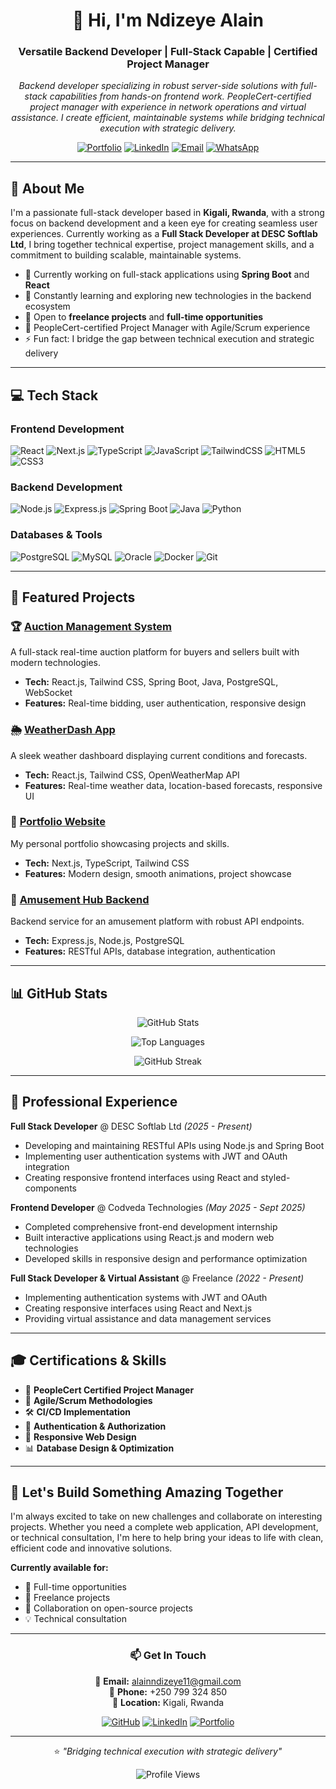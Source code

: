 <div align="center">
  
# 👋 Hi, I'm Ndizeye Alain

### Versatile Backend Developer | Full-Stack Capable | Certified Project Manager

<p align="center">
  <em>Backend developer specializing in robust server-side solutions with full-stack capabilities from hands-on frontend work. PeopleCert-certified project manager with experience in network operations and virtual assistance. I create efficient, maintainable systems while bridging technical execution with strategic delivery.</em>
</p>

[![Portfolio](https://img.shields.io/badge/Portfolio-4285F4?style=for-the-badge&logo=google-chrome&logoColor=white)](https://alainndizeye-portfolio.netlify.app/)
[![LinkedIn](https://img.shields.io/badge/LinkedIn-0077B5?style=for-the-badge&logo=linkedin&logoColor=white)](https://www.linkedin.com/in/ndizeye-alain/)
[![Email](https://img.shields.io/badge/Email-D14836?style=for-the-badge&logo=gmail&logoColor=white)](mailto:alainndizeye11@gmail.com)
[![WhatsApp](https://img.shields.io/badge/WhatsApp-25D366?style=for-the-badge&logo=whatsapp&logoColor=white)](https://wa.me/250799324850)

</div>

---

## 🚀 About Me

I'm a passionate full-stack developer based in **Kigali, Rwanda**, with a strong focus on backend development and a keen eye for creating seamless user experiences. Currently working as a **Full Stack Developer at DESC Softlab Ltd**, I bring together technical expertise, project management skills, and a commitment to building scalable, maintainable systems.

- 🔭 Currently working on full-stack applications using **Spring Boot** and **React**
- 🌱 Constantly learning and exploring new technologies in the backend ecosystem
- 💼 Open to **freelance projects** and **full-time opportunities**
- 🎯 PeopleCert-certified Project Manager with Agile/Scrum experience
- ⚡ Fun fact: I bridge the gap between technical execution and strategic delivery

---

## 💻 Tech Stack

### Frontend Development
![React](https://img.shields.io/badge/React-20232A?style=for-the-badge&logo=react&logoColor=61DAFB)
![Next.js](https://img.shields.io/badge/Next.js-000000?style=for-the-badge&logo=next.js&logoColor=white)
![TypeScript](https://img.shields.io/badge/TypeScript-007ACC?style=for-the-badge&logo=typescript&logoColor=white)
![JavaScript](https://img.shields.io/badge/JavaScript-F7DF1E?style=for-the-badge&logo=javascript&logoColor=black)
![TailwindCSS](https://img.shields.io/badge/Tailwind_CSS-38B2AC?style=for-the-badge&logo=tailwind-css&logoColor=white)
![HTML5](https://img.shields.io/badge/HTML5-E34F26?style=for-the-badge&logo=html5&logoColor=white)
![CSS3](https://img.shields.io/badge/CSS3-1572B6?style=for-the-badge&logo=css3&logoColor=white)

### Backend Development
![Node.js](https://img.shields.io/badge/Node.js-339933?style=for-the-badge&logo=node.js&logoColor=white)
![Express.js](https://img.shields.io/badge/Express.js-000000?style=for-the-badge&logo=express&logoColor=white)
![Spring Boot](https://img.shields.io/badge/Spring_Boot-6DB33F?style=for-the-badge&logo=spring-boot&logoColor=white)
![Java](https://img.shields.io/badge/Java-ED8B00?style=for-the-badge&logo=openjdk&logoColor=white)
![Python](https://img.shields.io/badge/Python-3776AB?style=for-the-badge&logo=python&logoColor=white)

### Databases & Tools
![PostgreSQL](https://img.shields.io/badge/PostgreSQL-316192?style=for-the-badge&logo=postgresql&logoColor=white)
![MySQL](https://img.shields.io/badge/MySQL-4479A1?style=for-the-badge&logo=mysql&logoColor=white)
![Oracle](https://img.shields.io/badge/Oracle-F80000?style=for-the-badge&logo=oracle&logoColor=white)
![Docker](https://img.shields.io/badge/Docker-2496ED?style=for-the-badge&logo=docker&logoColor=white)
![Git](https://img.shields.io/badge/Git-F05032?style=for-the-badge&logo=git&logoColor=white)

---

## 🎯 Featured Projects

### 🏆 [Auction Management System](https://github.com/Alaindeve1)
A full-stack real-time auction platform for buyers and sellers built with modern technologies.
- **Tech:** React.js, Tailwind CSS, Spring Boot, Java, PostgreSQL, WebSocket
- **Features:** Real-time bidding, user authentication, responsive design

### 🌦️ [WeatherDash App](https://github.com/Alaindeve1)
A sleek weather dashboard displaying current conditions and forecasts.
- **Tech:** React.js, Tailwind CSS, OpenWeatherMap API
- **Features:** Real-time weather data, location-based forecasts, responsive UI

### 🎨 [Portfolio Website](https://alainndizeye-portfolio.netlify.app/)
My personal portfolio showcasing projects and skills.
- **Tech:** Next.js, TypeScript, Tailwind CSS
- **Features:** Modern design, smooth animations, project showcase

### 🎡 [Amusement Hub Backend](https://github.com/Alaindeve1)
Backend service for an amusement platform with robust API endpoints.
- **Tech:** Express.js, Node.js, PostgreSQL
- **Features:** RESTful APIs, database integration, authentication

---

## 📊 GitHub Stats

<div align="center">
  
![GitHub Stats](https://github-readme-stats.vercel.app/api?username=Alaindeve1&show_icons=true&theme=tokyonight&hide_border=true&count_private=true)

![Top Languages](https://github-readme-stats.vercel.app/api/top-langs/?username=Alaindeve1&layout=compact&theme=tokyonight&hide_border=true)

![GitHub Streak](https://github-readme-streak-stats.herokuapp.com/?user=Alaindeve1&theme=tokyonight&hide_border=true)

</div>

---

## 💼 Professional Experience

**Full Stack Developer** @ DESC Softlab Ltd *(2025 - Present)*
- Developing and maintaining RESTful APIs using Node.js and Spring Boot
- Implementing user authentication systems with JWT and OAuth integration
- Creating responsive frontend interfaces using React and styled-components

**Frontend Developer** @ Codveda Technologies *(May 2025 - Sept 2025)*
- Completed comprehensive front-end development internship
- Built interactive applications using React.js and modern web technologies
- Developed skills in responsive design and performance optimization

**Full Stack Developer & Virtual Assistant** @ Freelance *(2022 - Present)*
- Implementing authentication systems with JWT and OAuth
- Creating responsive interfaces using React and Next.js
- Providing virtual assistance and data management services

---

## 🎓 Certifications & Skills

- 📜 **PeopleCert Certified Project Manager**
- 🔄 **Agile/Scrum Methodologies**
- 🛠️ **CI/CD Implementation**
- 🔐 **Authentication & Authorization**
- 🎨 **Responsive Web Design**
- 📊 **Database Design & Optimization**

---

## 🤝 Let's Build Something Amazing Together

I'm always excited to take on new challenges and collaborate on interesting projects. Whether you need a complete web application, API development, or technical consultation, I'm here to help bring your ideas to life with clean, efficient code and innovative solutions.

**Currently available for:**
- 💼 Full-time opportunities
- 🚀 Freelance projects
- 🤝 Collaboration on open-source projects
- 💡 Technical consultation

---

<div align="center">

### 📫 Get In Touch

📧 **Email:** alainndizeye11@gmail.com  
📱 **Phone:** +250 799 324 850  
📍 **Location:** Kigali, Rwanda

[![GitHub](https://img.shields.io/badge/GitHub-100000?style=for-the-badge&logo=github&logoColor=white)](https://github.com/Alaindeve1)
[![LinkedIn](https://img.shields.io/badge/LinkedIn-0077B5?style=for-the-badge&logo=linkedin&logoColor=white)](https://www.linkedin.com/in/ndizeye-alain/)
[![Portfolio](https://img.shields.io/badge/Portfolio-FF5722?style=for-the-badge&logo=google-chrome&logoColor=white)](https://alainndizeye-portfolio.netlify.app/)

---

⭐️ *"Bridging technical execution with strategic delivery"*

![Profile Views](https://komarev.com/ghpvc/?username=Alaindeve1&color=blueviolet&style=for-the-badge)

</div>
